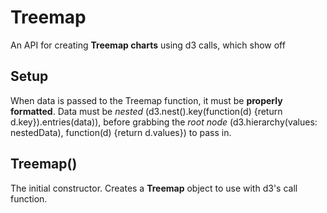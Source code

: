 # Treemap
An API for creating **Treemap charts** using d3 calls, which show off 

## Setup
When data is passed to the Treemap function, it must be **properly formatted**. Data must be _nested_ (d3.nest().key(function(d) {return d.key}).entries(data)), before grabbing the _root node_ (d3.hierarchy(values: nestedData), function(d) {return d.values}) to pass in.

## Treemap()
The initial constructor. Creates a **Treemap** object to use with d3's call function. 
